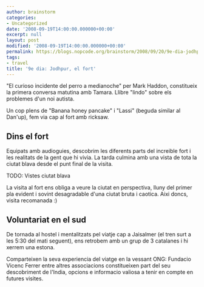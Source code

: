 ```yaml
---
author: brainstorm
categories:
- Uncategorized
date: '2008-09-19T14:00:00.000000+00:00'
excerpt: null
layout: post
modified: '2008-09-19T14:00:00.000000+00:00'
permalink: https://blogs.nopcode.org/brainstorm/2008/09/20/9e-dia-jodhpur-el-fort/
tags:
- travel
title: '9e dia: Jodhpur, el fort'
---
```


"El curioso incidente del perro a medianoche" per Mark Haddon, constitueix la primera conversa matutina amb Tamara. Llibre "lindo" sobre els problemes d'un noi autista.

Un cop plens de "Banana honey pancake" i "Lassi" (beguda similar al Dan'up), fem via cap al fort amb ricksaw.

<!--more-->

## Dins el fort

Equipats amb audioguies, descobrim les diferents parts del increible fort i les realitats de la gent que hi vivia. La tarda culmina amb una vista de tota la ciutat blava desde el punt final de la visita.

TODO: Vistes ciutat blava

La visita al fort ens obliga a veure la ciutat en perspectiva, lluny del primer pla evident i sovint desagradable d'una ciutat bruta i caotica. Aixi doncs, visita recomanada :) 

## Voluntariat en el sud

De tornada al hostel i mentalitzats pel viatje cap a Jaisalmer (el tren surt a les 5:30 del mati seguent), ens retrobem amb un grup de 3 catalanes i hi xerrem una estona. 

Comparteixen la seva experiencia del viatge en la vessant ONG: Fundacio Vicenc Ferrer entre altres associacions constitueixen part del seu descobriment de l'India, opcions e informacio valiosa a tenir en compte en futures visites.